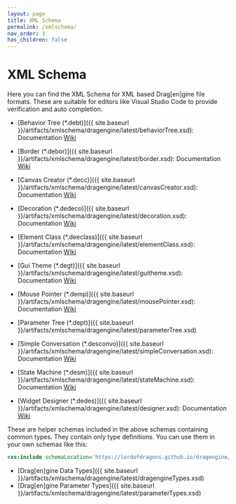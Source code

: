 ```yaml
---
layout: page
title: XML Schema
permalink: /xmlschema/
nav_order: 3
has_children: false
---
```


# XML Schema

Here you can find the XML Schema for XML based Drag[en]gine file formats.
These are suitable for editors like Visual Studio Code to provide verification and auto completion.

- [Behavior Tree (*.debt)]({{ site.baseurl }}/artifacts/xmlschema/dragengine/latest/behaviorTree.xsd): Documentation [Wiki](https://developer.dragondreams.ch/wiki/doku.php/dragengine:modules:dragonscript:behaviortrees)

- [Border (*.debor)]({{ site.baseurl }}/artifacts/xmlschema/dragengine/latest/border.xsd): Documentation [Wiki](https://developer.dragondreams.ch/wiki/doku.php/dragengine:modules:dragonscript:xmlguitheme:borderfactory)

- [Canvas Creator (*.decc)]({{ site.baseurl }}/artifacts/xmlschema/dragengine/latest/canvasCreator.xsd): Documentation [Wiki](https://developer.dragondreams.ch/wiki/doku.php/dragengine:modules:dragonscript:canvascreators)

- [Decoration (*.dedeco)]({{ site.baseurl }}/artifacts/xmlschema/dragengine/latest/decoration.xsd): Documentation [Wiki](https://developer.dragondreams.ch/wiki/doku.php/dragengine:modules:dragonscript:xmlguitheme:decoration)

- [Element Class (*.deeclass)]({{ site.baseurl }}/artifacts/xmlschema/dragengine/latest/elementClass.xsd): Documentation [Wiki](https://developer.dragondreams.ch/wiki/doku.php/dragengine:modules:dragonscript:behavior_elements#xml_element_classes)

- [Gui Theme (*.degt)]({{ site.baseurl }}/artifacts/xmlschema/dragengine/latest/guitheme.xsd): Documentation [Wiki](https://developer.dragondreams.ch/wiki/doku.php/dragengine:modules:dragonscript:xmlguitheme:guitheme)

- [Mouse Pointer (*.demp)]({{ site.baseurl }}/artifacts/xmlschema/dragengine/latest/mousePointer.xsd): Documentation [Wiki](https://developer.dragondreams.ch/wiki/doku.php/dragengine:modules:dragonscript:xmlguitheme:mousepointer)

- [Parameter Tree (*.dept)]({{ site.baseurl }}/artifacts/xmlschema/dragengine/latest/parameterTree.xsd)

- [Simple Conversation (*.desconvo)]({{ site.baseurl }}/artifacts/xmlschema/dragengine/latest/simpleConversation.xsd): Documentation [Wiki](https://developer.dragondreams.ch/wiki/doku.php/dragengine:modules:dragonscript:simpleconversation)

- [State Machine (*.desm)]({{ site.baseurl }}/artifacts/xmlschema/dragengine/latest/stateMachine.xsd): Documentation [Wiki](https://developer.dragondreams.ch/wiki/doku.php/dragengine:modules:dragonscript:statemachines)

- [Widget Designer (*.dedes)]({{ site.baseurl }}/artifacts/xmlschema/dragengine/latest/designer.xsd): Documentation [Wiki](https://developer.dragondreams.ch/wiki/doku.php/dragengine:modules:dragonscript:xmlguitheme:widgetdesigner)

These are helper schemas included in the above schemas containing common types. They contain only type definitions. You can use them in your own schemas like this:
```xml
<xs:include schemaLocation='https://lordofdragons.github.io/dragengine/artifacts/xmlschema/dragengine/latest/dragengineTypes.xsd'/>
```

- [Drag[en]gine Data Types]({{ site.baseurl }}/artifacts/xmlschema/dragengine/latest/dragengineTypes.xsd)
- [Drag[en]gine Parameter Types]({{ site.baseurl }}/artifacts/xmlschema/dragengine/latest/parameterTypes.xsd)
